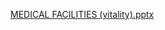 [MEDICAL FACILITIES (vitality).pptx](https://github.com/rockypatel8757/Vitalitymain/files/14897320/MEDICAL.FACILITIES.vitality.pptx)




